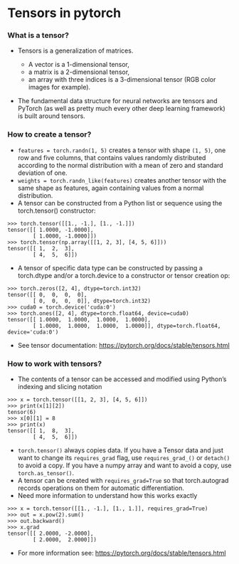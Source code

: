 # Tensors in pytorch
### What is a tensor?

* Tensors is a generalization of matrices. 

  * A vector is a 1-dimensional tensor, 
  * a matrix is a 2-dimensional tensor, 
  * an array with three indices is a 3-dimensional tensor (RGB color images for example). 
* The fundamental data structure for neural networks are tensors and PyTorch (as well as pretty much every other deep learning framework) is built around tensors.

### How to create a tensor?
* ```features = torch.randn(1, 5)``` creates a tensor with shape ```(1, 5)```, one row and five columns, that contains values randomly distributed  according to the normal distribution with a mean of zero and standard deviation of one.
* ```weights = torch.randn_like(features)``` creates another tensor with the same shape as features, again containing values from a normal distribution.
* A tensor can be constructed from a Python list or sequence using the torch.tensor() constructor:
```
>>> torch.tensor([[1., -1.], [1., -1.]])
tensor([[ 1.0000, -1.0000],
        [ 1.0000, -1.0000]])
>>> torch.tensor(np.array([[1, 2, 3], [4, 5, 6]]))
tensor([[ 1,  2,  3],
        [ 4,  5,  6]])
```

* A tensor of specific data type can be constructed by passing a torch.dtype and/or a torch.device to a constructor or tensor creation op:

```
>>> torch.zeros([2, 4], dtype=torch.int32)
tensor([[ 0,  0,  0,  0],
        [ 0,  0,  0,  0]], dtype=torch.int32)
>>> cuda0 = torch.device('cuda:0')
>>> torch.ones([2, 4], dtype=torch.float64, device=cuda0)
tensor([[ 1.0000,  1.0000,  1.0000,  1.0000],
        [ 1.0000,  1.0000,  1.0000,  1.0000]], dtype=torch.float64, device='cuda:0')
```
* See tensor documentation: https://pytorch.org/docs/stable/tensors.html

### How to work with tensors?

* The contents of a tensor can be accessed and modified using Python’s indexing and slicing notation
```
>>> x = torch.tensor([[1, 2, 3], [4, 5, 6]])
>>> print(x[1][2])
tensor(6)
>>> x[0][1] = 8
>>> print(x)
tensor([[ 1,  8,  3],
        [ 4,  5,  6]])
```
* ``` torch.tensor() ``` always copies data. If you have a Tensor data and just want to change its ``` requires_grad ``` flag, use ``` requires_grad_() ``` or ``` detach() ``` to avoid a copy. If you have a numpy array and want to avoid a copy, use ``` torch.as_tensor() ```.
* A tensor can be created with ```requires_grad=True``` so that torch.autograd records operations on them for automatic differentiation.
 * Need more information to understand how this works exactly

```
>>> x = torch.tensor([[1., -1.], [1., 1.]], requires_grad=True)
>>> out = x.pow(2).sum()
>>> out.backward()
>>> x.grad
tensor([[ 2.0000, -2.0000],
        [ 2.0000,  2.0000]])
```

* For more information see: https://pytorch.org/docs/stable/tensors.html

